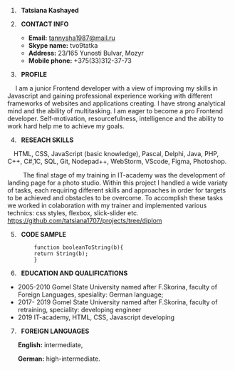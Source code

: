 1. &ensp;**Tatsiana Kashayed**

2. &ensp;**CONTACT INFO**
   - **Email:** tannysha1987@mail.ru 
   - **Skype name:** tvo9tatka 
   - **Address:** 23/165 Yunosti Bulvar, Mozyr 
   - **Mobile phone:** +375(33)312-37-73 
   
3. &ensp;**PROFILE**
  
  &ensp;&ensp; I am a junior Frontend developer with a view of improving my skills in Javascript and gaining professional experience  working with different frameworks of websites and applications creating.   I have strong analytical mind and the ability of multitasking. I am eager to become a pro Frontend developer.  Self-motivation, resourcefulness, intelligence and the ability  to  work hard help me to achieve my goals. 
    
4. &ensp;**RESEACH SKILLS**
    

 &ensp;&ensp;HTML, CSS,  JavaScript (basic  knowledge), Pascal, Delphi, Java, PHP, C++,  C#,1C, SQL, Git, Nodepad++, WebStorm, VScode, Figma, Photoshop. 

&ensp;&ensp;&ensp;&ensp;&ensp;The final stage of my training in IT-academy  was the development of landing page for a photo studio. Within this project I handled a wide variaty of tasks, each requiring different skills and approaches in order for targets to be achieved and obstacles to be overcome. To accomplish these tasks we worked in colaboration with my trainer and implemented various technics: css styles, flexbox, slick-slider etc. <https://github.com/tatsiana1707/projects/tree/diplom> 
 
5. &ensp;**CODE SAMPLE** 
   ```
        function booleanToString(b){
        return String(b);
        }
   ``` 
6. &ensp;**EDUCATION AND QUALIFICATIONS** 

  - 2005-2010 Gomel State University named after F.Skorina, faculty of Foreign Languages, spesiality: German language; 
  - 2017- 2019 Gomel State University named after F.Skorina, faculty of retraining, speciality: developing engineer 
  - 2019 IT-academy, HTML, CSS, Javascript developing 

7. &ensp;**FOREIGN LANGUAGES** 

   **English:** intermediate, 

   **German:** high-intermediate.     